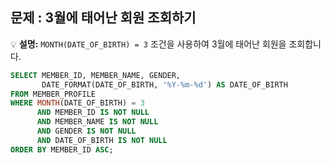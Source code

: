 ## 문제 : 3월에 태어난 회원 조회하기
💡 **설명:** `MONTH(DATE_OF_BIRTH) = 3` 조건을 사용하여 3월에 태어난 회원을 조회합니다.

```sql
SELECT MEMBER_ID, MEMBER_NAME, GENDER, 
       DATE_FORMAT(DATE_OF_BIRTH, '%Y-%m-%d') AS DATE_OF_BIRTH
FROM MEMBER_PROFILE
WHERE MONTH(DATE_OF_BIRTH) = 3
      AND MEMBER_ID IS NOT NULL
      AND MEMBER_NAME IS NOT NULL
      AND GENDER IS NOT NULL
      AND DATE_OF_BIRTH IS NOT NULL
ORDER BY MEMBER_ID ASC;